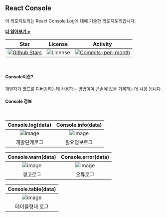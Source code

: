 ## React Console

이 리포지토리는 React Console Log에 대해 기술한 리포지토리입니다. <br />

<a href="https://github.com/devncore/devncore"><strong>더 알아보기 »</strong></a>
 
| Star | License | Activity |
|:----:|:-------:|:--------:|
| <a href="https://github.com/devncore/docs/stargazers"><img src="https://img.shields.io/github/stars/devncore/docs" alt="Github Stars"></a> | <img src="https://img.shields.io/github/license/devncore/docs" alt="License"> | <a href="https://github.com/devncore/docs/pulse"><img src="https://img.shields.io/github/commit-activity/m/devncore/docs" alt="Commits-per-month"></a> |

<br />

#### Console이란?

개발자가 코드를 디버깅하는데 사용하는 방법이며 콘솔에 값을 기록하는데 사용 됩니다.

#### Console 정보
<br />

| Console.log(data) | Console.info(data) |
|:-----------------:| :----------------: |
| ![image](https://user-images.githubusercontent.com/76234292/158396668-31ffa383-8d83-4689-ae4a-3f0e7e0f9196.png) | ![image](https://user-images.githubusercontent.com/76234292/158396302-8b93c79e-e259-4b18-bb7d-8c617d5252c4.png) | 
| 개발단계로그 | 필요정보로그 |

| Console.warn(data) | Console.error(data) |
|:-----------------:| :----------------: |
| ![image](https://user-images.githubusercontent.com/76234292/158396829-b71ff2b6-8c72-444c-b966-63f688ca0ff4.png) | ![image](https://user-images.githubusercontent.com/76234292/158397051-2089e0fa-a05f-4c19-8b8b-6b58aab640ec.png) | 
| 경고로그 | 오류로그 |

| Console.table(data) |
|:-----------------:|
| ![image](https://user-images.githubusercontent.com/76234292/158401475-db17f5fc-c2f5-4621-bd1a-21e51044e12a.png) |
| 테이블형태 로그 |




